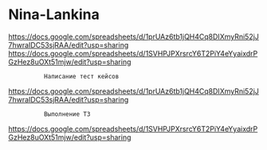# Nina-Lankina
https://docs.google.com/spreadsheets/d/1prUAz6tb1jQH4Cq8DIXmyRni52jJ7hwraIDC53sjRAA/edit?usp=sharing
https://docs.google.com/spreadsheets/d/1SVHPJPXrsrcY6T2PiY4eYyaixdrPGzHez8uOXt51mjw/edit?usp=sharing
              
              Написание тест кейсов 
              
   https://docs.google.com/spreadsheets/d/1prUAz6tb1jQH4Cq8DIXmyRni52jJ7hwraIDC53sjRAA/edit?usp=sharing
   
              Выполнение ТЗ
              
  https://docs.google.com/spreadsheets/d/1SVHPJPXrsrcY6T2PiY4eYyaixdrPGzHez8uOXt51mjw/edit?usp=sharing    
